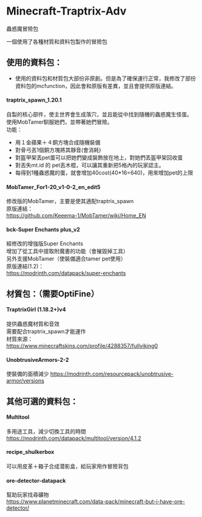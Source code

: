 # Minecraft-Traptrix-Adv
蟲惑魔冒險包

一個使用了各種材質和資料包製作的冒險包



## 使用的資料包：
- 使用的資料包和材質包大部份非原創。但是為了確保運行正常，我修改了部份資料包的mcfunction，因此會和原版有差異，並且會提供原版連結。

#### traptrix_spawn_1.20.1
自製的核心部件，使主世界會生成落穴，並且能從中找到隨機的蟲惑魔生怪蛋。<br>
使用MobTamer馴服她們，並帶著她們冒險。<br>
功能：
- 用１金蘋果＋４銅方塊合成隨機裝備
- 對骨弓丟1個銅方塊將其靜音(會消耗)
- 對盔甲架丟pet蛋可以把她們變成裝飾放在地上，對她們丟盔甲架回收蛋
- 對丟失mt.id 的 pet丟木棍，可以讓其重新把5格內的玩家認主。
- 每得到1種蟲惑魔的蛋，就會增加40cost(40*16=640)，用來增加pet的上限

#### MobTamer_For1-20_v1-0-2_en_edit5<br>
修改版的MobTamer，主要是使其適配traptrix_spawn<br>
原版連結：<br>
https://github.com/Keeema-1/MobTamer/wiki/Home_EN

#### bck-Super Enchants plus_v2<br>
經修改的增強版Super Enchants<br>
增加了從工具中提取附魔書的功能（會摧毀掉工具）<br>
另外支援MobTamer（使裝備適合tamer pet使用）<br>
原版連結(1.2)：<br>
https://modrinth.com/datapack/super-enchants


## 材質包：（需要OptiFine）

#### TraptrixGirl (1.18.2+)v4<br>
提供蟲惑魔材質和音效<br>
需要配合traptrix_spawn才能運作<br>
材質來源：<br>
https://www.minecraftskins.com/profile/4288357/fullviking0

#### UnobtrusiveArmors-2-2<br>
使裝備的面積減少
https://modrinth.com/resourcepack/unobtrusive-armor/versions


## 其他可選的資料包：

#### Multitool<br>
多用途工具，減少切換工具的時間<br>
https://modrinth.com/datapack/multitool/version/4.1.2

#### recipe_shulkerbox<br>
可以用皮革＋箱子合成潜影盒，給玩家用作冒險背包<br>

#### ore-detector-datapack<br>
幫助玩家找尋礦物<br>
https://www.planetminecraft.com/data-pack/minecraft-but-i-have-ore-detector/



